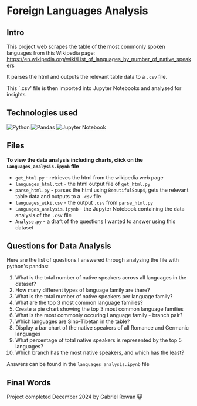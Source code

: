 # Foreign Languages Analysis

## Intro

This project web scrapes the table of the most commonly spoken languages from this Wikipedia page: 
https://en.wikipedia.org/wiki/List_of_languages_by_number_of_native_speakers

It parses the html and outputs the relevant table data to a `.csv` file. 

This `.csv' file is then imported into Jupyter Notebooks and analysed for insights 

## Technologies used 

![Python](https://img.shields.io/badge/python-3670A0?style=for-the-badge&logo=python&logoColor=ffdd54)
![Pandas](https://img.shields.io/badge/pandas-%23150458.svg?style=for-the-badge&logo=pandas&logoColor=white)
![Jupyter Notebook](https://img.shields.io/badge/jupyter-%23FA0F00.svg?style=for-the-badge&logo=jupyter&logoColor=white)

## Files

**To view the data analysis including charts, click on the `Languages_analysis.ipynb` file**

- `get_html.py` - retrieves the html from the wikipedia web page
- `languages_html.txt` - the html output file of `get_html.py`
- `parse_html.py` - parses the html using `BeautifulSoup4`, gets the relevant table data and outputs to a `.csv` file
- `languages_wiki.csv` - the output `.csv` from `parse_html.py`
- `Languages_analysis.ipynb` - the Jupyter Notebook containing the data analysis of the `.csv` file
- `Analyse.py` - a draft of the questions I wanted to answer using this dataset

## Questions for Data Analysis

Here are the list of questions I answered through analysing the file with python's pandas:

1) What is the total number of native speakers across all languages in the dataset?
2) How many different types of language family are there?
3) What is the total number of native speakers per language family?
4) What are the top 3 most common language families?
5) Create a pie chart showing the top 3 most common language families
6) What is the most commonly occuring Language family - branch pair?
7) Which languages are Sino-Tibetan in the table?
8) Display a bar chart of the native speakers of all Romance and Germanic languages
9) What percentage of total native speakers is represented by the top 5 languages?
10) Which branch has the most native speakers, and which has the least?

Answers can be found in the `languages_analysis.ipynb` file

## Final Words

Project completed December 2024 by Gabriel Rowan :smiley_cat:

    
